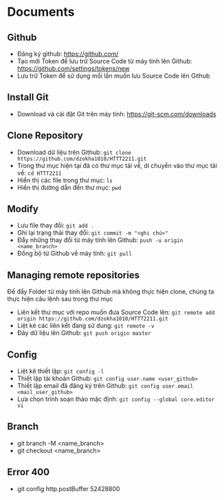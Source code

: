 # Documents
## Github
- Đăng ký github: https://github.com/
- Tạo mới Token để lưu trữ Source Code từ máy tính lên Github: https://github.com/settings/tokens/new
- Lưu trữ Token để sử dụng mổi lần muốn lưu Source Code lên Github
## Install Git
- Download và cài đặt Git trên máy tính: https://git-scm.com/downloads
## Clone Repository
- Download dữ liệu trên Github: `git clone https://github.com/dzokha1010/HTTT2211.git`
- Trong thư mục hiện tại đã có thư mục tải về, di chuyển vào thư mục tải về: `cd HTTT2211`
- Hiển thị các file trong thư mục: `ls`
- Hiển thị đường dẫn đến thư mục: `pwd`
## Modify
- Lưu file thay đổi: `git add .`
- Ghi lại trạng thái thay đổi: `git commit -m "<ghi chú>"`
- Đẩy những thay đổi từ máy tính lên Github: `push -u origin <name_branch>`
- Đồng bộ từ Github về máy tính: `git pull`
## Managing remote repositories
Để đẩy Folder từ máy tính lên Github mà không thực hiện clone, chúng ta thực hiện câu lệnh sau trong thư mục
- Liên kết thư mục với repo muốn đưa Source Code lên: `git remote add origin https://github.com/dzokha1010/HTTT2211.git`
- Liệt kê các liên kết đang sử dung: `git remote -v`
- Đảy dữ liệu lên Github: `git push origin master`
## Config
- Liệt kê thiết lập: `git config -l`
- Thiết lập tài khoản Github: `git config user.name <user_github>`
- Thiết lập email đã đăng ký trên Github: `git config user.email <mail_user_github>`
- Lựa chọn trình soạn thảo mặc định: `git config --global core.editor vi`
## Branch
- git branch -M <name_branch>
- git checkout <name_branch>
## Error 400
- git config http.postBuffer 52428800
